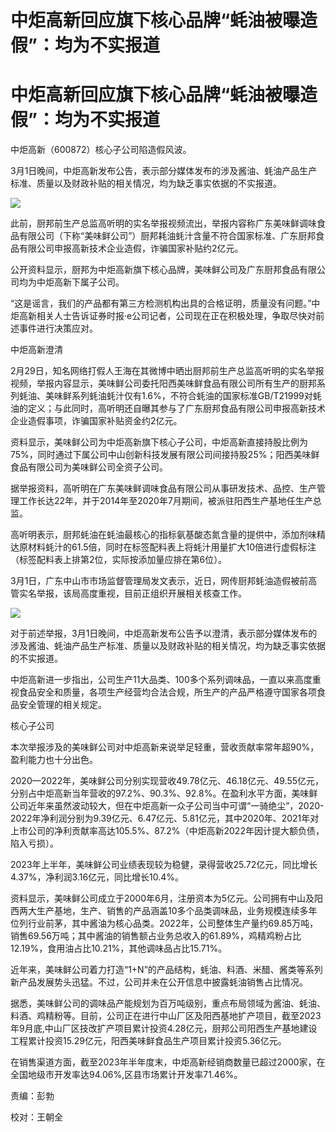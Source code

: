 # 中炬高新回应旗下核心品牌“蚝油被曝造假”：均为不实报道

# 中炬高新回应旗下核心品牌“蚝油被曝造假”：均为不实报道

中炬高新（600872）核心子公司陷造假风波。

3月1日晚间，中炬高新发布公告，表示部分媒体发布的涉及酱油、蚝油产品生产标准、质量以及财政补贴的相关情况，均为缺乏事实依据的不实报道。

![](https://inews.gtimg.com/om_bt/OfRF4JP1DXeUIFCZbFqN8MSf63wNBLq6wWJncoQnSezbEAA/1000)

此前，厨邦前生产总监高听明的实名举报视频流出，举报内容称广东美味鲜调味食品有限公司（下称“美味鲜公司”）厨邦耗油蚝汁含量不符合国家标准、广东厨邦食品有限公司申报高新技术企业造假，诈骗国家补贴约2亿元。

公开资料显示，厨邦为中炬高新旗下核心品牌，美味鲜公司及广东厨邦食品有限公司均为中炬高新下属子公司。

“这是谣言，我们的产品都有第三方检测机构出具的合格证明，质量没有问题。”中炬高新相关人士告诉证券时报·e公司记者，公司现在正在积极处理，争取尽快对前述事件进行决策应对。

中炬高新澄清

2月29日，知名网络打假人王海在其微博中晒出厨邦前生产总监高听明的实名举报视频，举报内容显示，美味鲜公司委托阳西美味鲜食品有限公司所有生产的厨邦系列蚝油、美味鲜系列蚝油蚝汁仅有1.6%，不符合蚝油的国家标准GB/T21999对蚝油的定义；与此同时，高听明还自曝其参与了广东厨邦食品有限公司申报高新技术企业造假事项，诈骗国家补贴资金约2亿元。

资料显示，美味鲜公司为中炬高新旗下核心子公司，中炬高新直接持股比例为75%，同时通过下属公司中山创新科技发展有限公司间接持股25%；阳西美味鲜食品有限公司为美味鲜公司全资子公司。

据举报资料，高听明在广东美味鲜调味食品有限公司从事研发技术、品控、生产管理工作长达22年，并于2014年至2020年7月期间，被派驻阳西生产基地任生产总监。

高听明表示，厨邦蚝油在蚝油最核心的指标氨基酸态氮含量的提供中，添加剂味精达原材料蚝汁的61.5倍，同时在标签配料表上将蚝汁用量扩大10倍进行虚假标注（标签配料表上排第2位，实际按添加量应排在第6位）。

3月1日，广东中山市市场监督管理局发文表示，近日，网传厨邦蚝油造假被前高管实名举报，该局高度重视，目前正组织开展相关核查工作。

![](https://inews.gtimg.com/om_bt/OEy2qCEnBP4G_9zO842YKRw-65JhZGce56ffBKD9gwikoAA/1000)

对于前述举报，3月1日晚间，中炬高新发布公告予以澄清，表示部分媒体发布的涉及酱油、蚝油产品生产标准、质量以及财政补贴的相关情况，均为缺乏事实依据的不实报道。

中炬高新进一步指出，公司生产11大品类、100多个系列调味品，一直以来高度重视食品安全和质量，各项生产经营均合法合规，所生产的产品严格遵守国家各项食品安全管理的相关规定。

核心子公司

本次举报涉及的美味鲜公司对中炬高新来说举足轻重，营收贡献率常年超90%，盈利能力也十分出色。

2020—2022年，美味鲜公司分别实现营收49.78亿元、46.18亿元、49.55亿元，分别占中炬高新当年营收的97.2%、90.3%、92.8%。在盈利水平方面，美味鲜公司近年来虽然波动较大，但在中炬高新一众子公司当中可谓“一骑绝尘”，2020-2022年净利润分别为9.39亿元、6.47亿元、5.81亿元，其中2020年、2021年对上市公司的净利贡献率高达105.5%、87.2%（中炬高新2022年因计提大额负债，陷入亏损）。

2023年上半年，美味鲜公司业绩表现较为稳健，录得营收25.72亿元，同比增长4.37%，净利润3.16亿元，同比增长10.4%。

资料显示，美味鲜公司成立于2000年6月，注册资本为5亿元。公司拥有中山及阳西两大生产基地，生产、销售的产品涵盖10多个品类调味品，业务规模连续多年位列行业前茅，其中酱油为核心品类。2022年，公司整体生产量约69.85万吨，销售69.56万吨；其中酱油的销售额占业务总收入的61.89%，鸡精鸡粉占比12.19%，食用油占比10.21%，其他调味品占比15.71%。

近年来，美味鲜公司着力打造“1+N”的产品结构，蚝油、料酒、米醋、酱类等系列新产品发展势头迅猛。不过，公司并未在公开信息中披露蚝油销售占比情况。

据悉，美味鲜公司的调味品产能规划为百万吨级别，重点布局领域为酱油、蚝油、料酒、鸡精粉等。目前，公司正在进行中山厂区及阳西基地扩产项目，截至2023年9月底,中山厂区技改扩产项目累计投资4.28亿元，厨邦公司阳西生产基地建设工程累计投资15.29亿元，阳西美味鲜食品生产项目累计投资5.36亿元。

在销售渠道方面，截至2023年半年度末，中炬高新经销商数量已超过2000家，在全国地级市开发率达94.06%,区县市场累计开发率71.46%。

责编：彭勃

校对：王朝全

